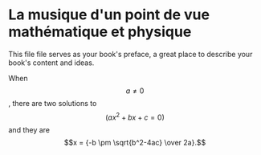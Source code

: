 La musique d'un point de vue mathématique et physique
=======

This file file serves as your book's preface, a great place to describe your book's content and ideas.

When $$a \ne 0$$, there are two solutions to $$(ax^2 + bx + c = 0)$$ and they are
$$x = {-b \pm \sqrt{b^2-4ac} \over 2a}.$$

